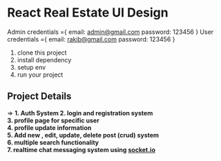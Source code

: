 # React Real Estate UI Design

Admin credentials ={
   email: admin@gmail.com 
   password: 123456
}
User credentials ={
   email: rakib@gmail.com 
   password: 123456
}

1. clone this project
2. install dependency
3. setup env
4. run your project

<h2> Project Details  </h2>
   => <strong>
   1. Auth System 
   2. login and registration system </br>
   3. profile page for specific user </br>
   4. profile update information</br>
   5. Add new , edit, update, delete post (crud) system</br>
   6. multiple search functionality</br>
   7. realtime chat messaging system using <u>socket.io </u></br>
   </strong>
